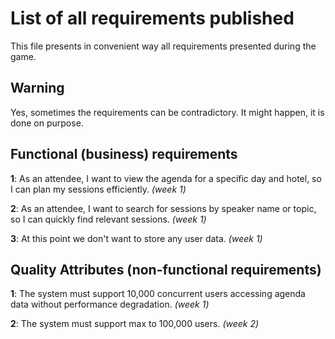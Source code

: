 # List of all requirements published

This file presents in convenient way all requirements presented during the game.

## Warning

Yes, sometimes the requirements can be contradictory. It might happen, it is done on purpose.

## Functional (business) requirements

**1**: As an attendee, I want to view the agenda for a specific day and hotel, so I can plan my sessions efficiently. *(week 1)*

**2**: As an attendee, I want to search for sessions by speaker name or topic, so I can quickly find relevant sessions. *(week 1)*

**3**: At this point we don't want to store any user data. *(week 1)*

## Quality Attributes (non-functional requirements)

**1**: The system must support 10,000 concurrent users accessing agenda data without performance degradation. *(week 1)*

**2**: The system must support max to 100,000 users. *(week 2)*
